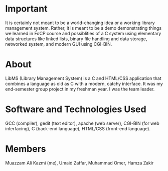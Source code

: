 # Important
It is certainly not meant to be a world-changing idea or a working library management system.  Rather, it is meant to be a demo demonstrating things we learned in FoCP course and possiblities of a C system using elementary data structures like linked lists, binary file handling and data storage, networked system, and modern GUI using CGI-BIN.

# About
LibMS (Library Management System) is a C and HTML/CSS application that combines a language as old as C with a modern, catchy interface.  It was my end-semester group project in my freshman year.  I was the team leader. 

# Software and Technologies Used
GCC (compiler), gedit (text editor), apache (web server), CGI-BIN (for web interfacing), C (back-end language), HTML/CSS (front-end language).

# Members
Muazzam Ali Kazmi (me), Umaid Zaffar, Muhammad Omer, Hamza Zakir
